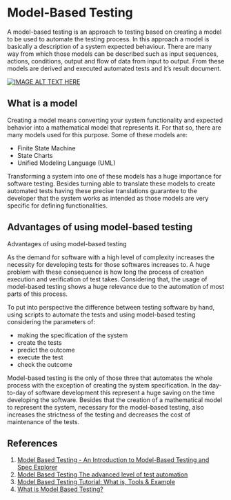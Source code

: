 Model-Based Testing
===================

A model-based testing is an approach to testing based on creating a model to be used to automate the testing process. In this approach a model is basically a description of a system expected behaviour. There are many way from which those models can be described such as input sequences, actions, conditions, output and flow of data from input to output. From these models are derived and executed automated tests and it’s result document.

[![IMAGE ALT TEXT HERE](https://img.youtube.com/vi/mGrFV8bHPPw/0.jpg)](https://www.youtube.com/watch?v=mGrFV8bHPPw)

## What is a model

Creating a model means converting your system functionality and expected behavior into a mathematical model that represents it. For that so, there are many models used for this purpose. Some of these models are:

*   Finite State Machine
*   State Charts
*   Unified Modeling Language (UML)

Transforming a system into one of these models has a huge importance for software testing. Besides turning able to translate these models to create automated tests having these precise translations guarantee to the developer that the system works as intended as those models are very specific for defining functionalities.


## Advantages of using model-based testing 

Advantages of using model-based testing 

As the demand for software with a high level of complexity increases the necessity for developing tests for those softwares increases to. A huge problem with these consequence is how long the process of creation execution and verification of test takes. Considering that, the usage of model-based testing shows a huge relevance due to the automation of most parts of this process.

To put into perspective the difference between testing software by hand, using scripts to automate the tests and using model-based testing considering the parameters of:

*   making the specification of the system
*   create the tests
*   predict the outcome
*   execute the test
*   check the outcome 

Model-based testing is the only of those three that automates the whole process with the exception of creating the system specification. In the day-to-day of software development this represent a huge saving on the time developing the software.	Besides that the creation of a mathematical model to represent the system, necessary for the model-based testing, also increases the strictness of the testing and decreases the cost of maintenance of the tests.

## References

1. [Model Based Testing - An Introduction to Model-Based Testing and Spec Explorer](https://docs.microsoft.com/en-us/archive/msdn-magazine/2013/december/model-based-testing-an-introduction-to-model-based-testing-and-spec-explorer)
2. [Model Based Testing The advanced level of test automation](https://bitbar.com/blog/model-based-testing-the-advanced-level-of-test-automation/)
3. [Model Based Testing Tutorial: What is, Tools & Example](https://www.guru99.com/model-based-testing-tutorial.html)
4. [What is Model Based Testing?](https://www.youtube.com/watch?v=mGrFV8bHPPw)